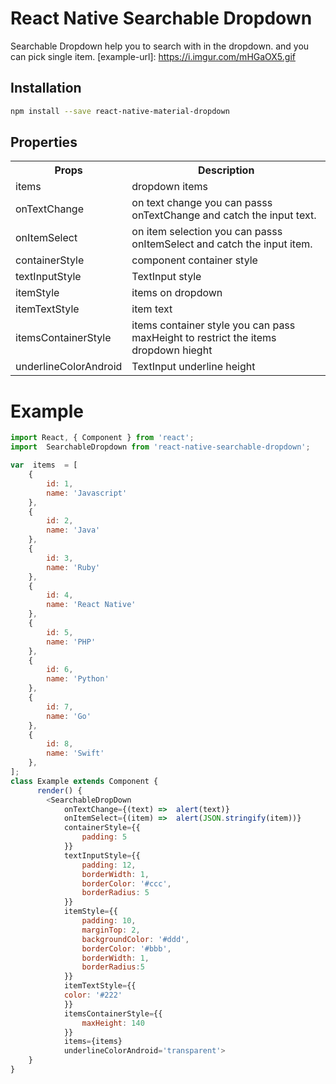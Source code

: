 # React Native Searchable Dropdown

Searchable Dropdown help you to search with in the dropdown. and you can pick single item.
[example-url]: https://i.imgur.com/mHGaOX5.gif

## Installation

```bash
npm install --save react-native-material-dropdown
```
## Properties
<table>
	<tr>
		<th>Props</th>
		<th>Description</th>
	</tr>
	<tr>
	   <td>items</td>
	   <td>dropdown items</td>
   </tr>
	<tr>
		<td>onTextChange</td>
		<td>on text change you can passs onTextChange and catch the input text. </td>
   </tr>
   	<tr>
		<td>onItemSelect</td>
		<td>on item selection you can passs onItemSelect and catch the input item.   </td>
   </tr>
    <tr>
		<td>containerStyle</td>
		<td>component container style</td>
   </tr>
   <tr>
		<td>textInputStyle</td>
		<td>TextInput style</td>
   </tr>
    <tr>
		<td>itemStyle</td>
		<td>items on dropdown</td>
   </tr>
     <tr>
		<td>itemTextStyle</td>
		<td>item text</td>
   </tr>   
   <tr>
	   <td>itemsContainerStyle</td>
	   <td>items container style you can pass maxHeight to restrict the items dropdown hieght</td>
   </tr>
      <tr>
	   <td>underlineColorAndroid</td>
	   <td>TextInput underline height</td>
   </tr>
</table>

# Example
```javascript
import React, { Component } from 'react';
import  SearchableDropdown from 'react-native-searchable-dropdown';

var  items  = [
	{
		id: 1,
		name: 'Javascript'
	},
	{
		id: 2,
		name: 'Java'
	},
	{
		id: 3,
		name: 'Ruby'
	},
	{
		id: 4,
		name: 'React Native'
	},
	{
		id: 5,
		name: 'PHP'
	},
	{
		id: 6,
		name: 'Python'
	},
	{
		id: 7,
		name: 'Go'
	},
	{
		id: 8,
		name: 'Swift'
	},
];
class Example extends Component {
	  render() {
		<SearchableDropDown
			onTextChange={(text) =>  alert(text)}
			onItemSelect={(item) =>  alert(JSON.stringify(item))}
			containerStyle={{
				padding: 5
			}}
			textInputStyle={{
				padding: 12,
				borderWidth: 1,
				borderColor: '#ccc',
				borderRadius: 5
			}}
			itemStyle={{
				padding: 10,
			    marginTop: 2,
				backgroundColor: '#ddd',
				borderColor: '#bbb',
				borderWidth: 1,
				borderRadius:5
			}}
			itemTextStyle={{
			color: '#222'
			}}
			itemsContainerStyle={{
				maxHeight: 140
			}}
			items={items}
			underlineColorAndroid='transparent'>
	}
}
```
